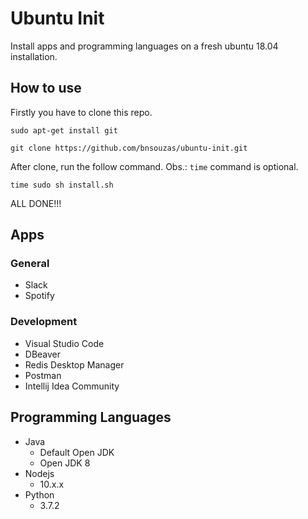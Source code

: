 # Ubuntu Init
Install apps and programming languages ​​on a fresh ubuntu 18.04 installation.
## How to use
Firstly you have to clone this repo.

```sudo apt-get install git```

```git clone https://github.com/bnsouzas/ubuntu-init.git```

After clone, run the follow command.
Obs.: `time` command is optional.

```time sudo sh install.sh```

ALL DONE!!!
## Apps

### General

- Slack
- Spotify

### Development

- Visual Studio Code
- DBeaver
- Redis Desktop Manager
- Postman
- Intellij Idea Community

## Programming Languages

- Java
  - Default Open JDK
  - Open JDK 8
- Nodejs
  - 10.x.x
- Python
  - 3.7.2
